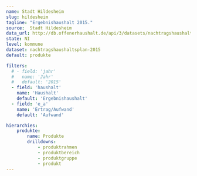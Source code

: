 ```yaml
---
name: Stadt Hildesheim
slug: hildesheim
tagline: "Ergebnishaushalt 2015."
source:  Stadt Hildesheim
data_url: http://db.offenerhaushalt.de/api/3/datasets/nachtragshaushaltsplan-2015/serve/2015-haushalt-nachtrag.txt
state: NI
level: kommune
dataset: nachtragshaushaltsplan-2015
default: produkte

filters:
  # - field: 'jahr'
  #   name: 'Jahr'
  #   default: '2015'
  - field: 'haushalt'
    name: 'Haushalt'
    default: 'Ergebnishaushalt'
  - field: 'e_a'
    name: 'Ertrag/Aufwand'
    default: 'Aufwand'

hierarchies:
    produkte:
        name: Produkte
        drilldowns:
            - produktrahmen
            - produktbereich
            - produktgruppe
            - produkt
---
```

